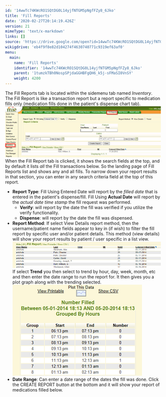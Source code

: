 ```yaml
---
id: '14wwTc74KWcRO1SQtDG0L14yjfNTGM5pNgfFZy8_6Jko'
title: 'Fill Reports'
date: '2020-02-27T20:14:19.426Z'
version: 21
mimeType: 'text/x-markdown'
links: []
source: 'https://drive.google.com/open?id=14wwTc74KWcRO1SQtDG0L14yjfNTGM5pNgfFZy8_6Jko'
wikigdrive: 'eb4f9f8e82d104274f4630740771c9319ef63af0'
menu:
  main:
    name: 'Fill Reports'
    identifier: '14wwTc74KWcRO1SQtDG0L14yjfNTGM5pNgfFZy8_6Jko'
    parent: '1tumzkTBh0NospSPjdaGGHBFgQH6_k5j-sFMaSI0VnSY'
    weight: 4200
---
```

The Fill Reports tab is located within the sidemenu tab named *Inventory*.
The Fill Report is like a transaction report but a report specific to medication fills only (medication fills done in the patient's dispense chart tab).
![](fill-reports.assets/10000201000004C00000018E490ADEA5866FBBC4.png)
When the Fill Report tab is clicked, it shows the search fields at the top, and by default it lists *all* the Fill transactions below. So the landing page of Fill Reports list and shows any and all fills. To narrow down your report results in that section, you can enter in any search criteria field at the top of this report.
* <strong>Report Type</strong>: Fill Using Entered Date will report by the <em>filled date</em> that is entered in the patient's dispense/fill. Fill Using <strong>Actual Date</strong> will report by the <em>actual date time stamp</em> the fill request was performed.
    * <strong>Verify</strong>: will report by the date the fill was verified if you utilize the verify functionality.
    * <strong>Dispense</strong>: will report by the date the fill was dispensed.
* <strong>Report Method</strong>: If select View Details report method, then the username/patient name fields appear to key in (if wish) to filter the fill report by specific user and/or patient details. This method (view details) will show your report results by patient / user specific in a list view.
![](fill-reports.assets/10000201000003A9000000A75B2E97866057F1B0.png)
If select **Trend** you then select to trend by hour, day, week, month, etc and then enter the date range to run the report for. It then gives you a plot graph along with the trending selected.
![](fill-reports.assets/10000201000001A300000126F9AE093A102E0F7B.png)
* <strong>Date Range</strong>: Can enter a date range of the dates the fill was done.
Click the CREATE REPORT button at the bottom and it will show your report of medications filled below.

